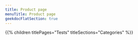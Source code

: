 ```yaml
---
title: Product page
menuTitle: Product page 
geekdocFlatSection: true
---
```


{{% children titlePages="Tests" titleSections="Categories" %}}